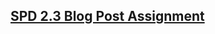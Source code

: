 ## [SPD 2.3 Blog Post Assignment](https://docs.google.com/document/d/1Sl34ohVzgXykcUotFRrQeYohHm7HD4KoonvnBXLzhaw/edit)
